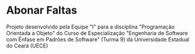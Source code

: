 # Abonar Faltas
Projeto desenvolvido pela Equipe "I" para a disciplina "Programação Orientada a Objeto" do Curso de Especialização "Engenharia de Software com Ênfase em Padrões de Software" (Turma 9) da Universidade Estadual do Ceará (UECE)
